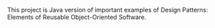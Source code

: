 This project is Java version of important examples of Design Patterns: Elements of Reusable Object-Oriented Software.
